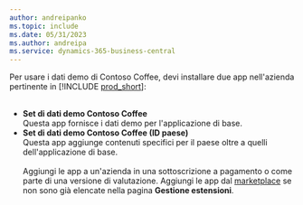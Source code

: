 ```yaml
---
author: andreipanko
ms.topic: include
ms.date: 05/31/2023
ms.author: andreipa
ms.service: dynamics-365-business-central
---
```


Per usare i dati demo di Contoso Coffee, devi installare due app nell'azienda pertinente in [!INCLUDE [prod_short](../includes/prod_short.md)]:  <br><br>
- **Set di dati demo Contoso Coffee**  
    Questa app fornisce i dati demo per l'applicazione di base.  
- **Set di dati demo Contoso Coffee (ID paese)**  
    Questa app aggiunge contenuti specifici per il paese oltre a quelli dell'applicazione di base.
<br><br>
Aggiungi le app a un'azienda in una sottoscrizione a pagamento o come parte di una versione di valutazione. Aggiungi le app dal [marketplace](../ui-extensions-install-uninstall.md#install) se non sono già elencate nella pagina **Gestione estensioni**.
